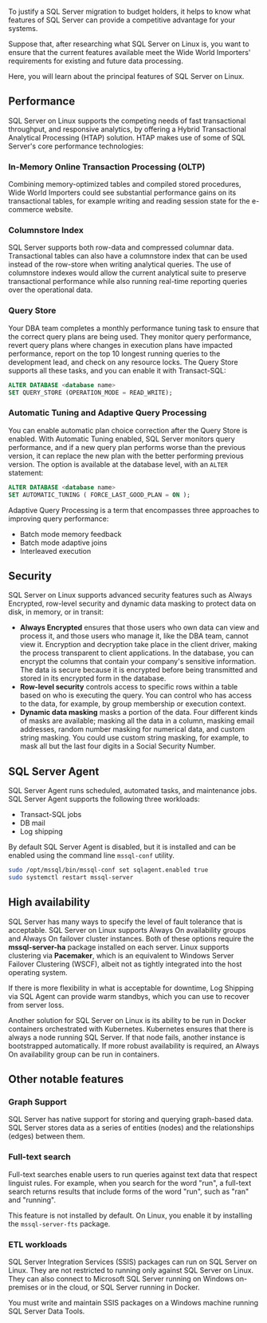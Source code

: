 To justify a SQL Server migration to budget holders, it helps to know what features of SQL Server can provide a competitive advantage for your systems.

Suppose that, after researching what SQL Server on Linux is, you want to ensure that the current features available meet the Wide World Importers' requirements for existing and future data processing.

Here, you will learn about the principal features of SQL Server on Linux.

## Performance

SQL Server on Linux supports the competing needs of fast transactional throughput, and responsive analytics, by offering a Hybrid Transactional Analytical Processing (HTAP) solution. HTAP makes use of some of SQL Server's core performance technologies:

### In-Memory Online Transaction Processing (OLTP)

Combining memory-optimized tables and compiled stored procedures, Wide World Importers could see substantial performance gains on its transactional tables, for example writing and reading session state for the e-commerce website.

### Columnstore Index

SQL Server supports both row-data and compressed columnar data. Transactional tables can also have a columnstore index that can be used instead of the row-store when writing analytical queries. The use of columnstore indexes would allow the current analytical suite to preserve transactional performance while also running real-time reporting queries over the operational data.

### Query Store

Your DBA team completes a monthly performance tuning task to ensure that the correct query plans are being used. They monitor query performance, revert query plans where changes in execution plans have impacted performance, report on the top 10 longest running queries to the development lead, and check on any resource locks. The Query Store supports all these tasks, and you can enable it with Transact-SQL:

```sql
ALTER DATABASE <database name>
SET QUERY_STORE (OPERATION_MODE = READ_WRITE);
```

### Automatic Tuning and Adaptive Query Processing

You can enable automatic plan choice correction after the Query Store is enabled. With Automatic Tuning enabled, SQL Server monitors query performance, and if a new query plan performs worse than the previous version, it can replace the new plan with the better performing previous version. The option is available at the database level, with an `ALTER` statement:

```sql
ALTER DATABASE <database name>
SET AUTOMATIC_TUNING ( FORCE_LAST_GOOD_PLAN = ON );
```

Adaptive Query Processing is a term that encompasses three approaches to improving query performance:

- Batch mode memory feedback
- Batch mode adaptive joins
- Interleaved execution

## Security

SQL Server on Linux supports advanced security features such as Always Encrypted, row-level security and dynamic data masking to protect data on disk, in memory, or in transit:

- **Always Encrypted** ensures that those users who own data can view and process it, and those users who manage it, like the DBA team, cannot view it. Encryption and decryption take place in the client driver, making the process transparent to client applications. In the database, you can encrypt the columns that contain your company's sensitive information. The data is secure because it is encrypted before being transmitted and stored in its encrypted form in the database.
- **Row-level security** controls access to specific rows within a table based on who is executing the query. You can control who has access to the data, for example, by group membership or execution context.
- **Dynamic data masking** masks a portion of the data. Four different kinds of masks are available; masking all the data in a column, masking email addresses, random number masking for numerical data, and custom string masking. You could use custom string masking, for example, to mask all but the last four digits in a Social Security Number.

## SQL Server Agent

SQL Server Agent runs scheduled, automated tasks, and maintenance jobs. SQL Server Agent supports the following three workloads:

- Transact-SQL jobs
- DB mail
- Log shipping

By default SQL Server Agent is disabled, but it is installed and can be enabled using the command line `mssql-conf` utility.

```bash
sudo /opt/mssql/bin/mssql-conf set sqlagent.enabled true
sudo systemctl restart mssql-server
```

## High availability

SQL Server has many ways to specify the level of fault tolerance that is acceptable. SQL Server on Linux supports Always On availability groups and Always On failover cluster instances. Both of these options require the **mssql-server-ha** package installed on each server. Linux supports clustering via **Pacemaker**, which is an equivalent to Windows Server Failover Clustering (WSCF), albeit not as tightly integrated into the host operating system.

If there is more flexibility in what is acceptable for downtime, Log Shipping via SQL Agent can provide warm standbys, which you can use to recover from server loss.

Another solution for SQL Server on Linux is its ability to be run in Docker containers orchestrated with Kubernetes. Kubernetes ensures that there is always a node running SQL Server. If that node fails, another instance is bootstrapped automatically. If more robust availability is required, an Always On availability group can be run in containers.

## Other notable features

### Graph Support

SQL Server has native support for storing and querying graph-based data. SQL Server stores data as a series of entities (nodes) and the relationships (edges) between them.

### Full-text search

Full-text searches enable users to run queries against text data that respect linguist rules. For example, when you search for the word "run", a full-text search returns results that include forms of the word "run", such as "ran" and "running".

This feature is not installed by default. On Linux, you enable it by installing the `mssql-server-fts` package.

### ETL workloads

SQL Server Integration Services (SSIS) packages can run on SQL Server on Linux. They are not restricted to running only against SQL Server on Linux. They can also connect to Microsoft SQL Server running on Windows on-premises or in the cloud, or SQL Server running in Docker.

You must write and maintain SSIS packages on a Windows machine running SQL Server Data Tools.